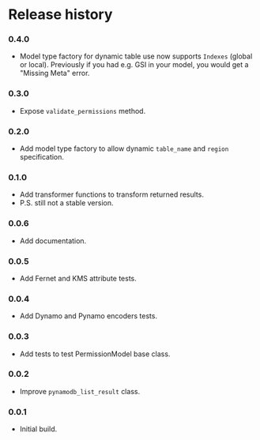 # Release history

### 0.4.0
* Model type factory for dynamic table use now supports `Indexes` 
  (global or local). Previously if you had e.g. GSI in your model, 
  you would get a "Missing Meta" error.

### 0.3.0
* Expose `validate_permissions` method.

### 0.2.0
* Add model type factory to allow dynamic `table_name` and `region` specification.

### 0.1.0
* Add transformer functions to transform returned results.
* P.S. still not a stable version.

### 0.0.6
* Add documentation.

### 0.0.5
* Add Fernet and KMS attribute tests.

### 0.0.4
* Add Dynamo and Pynamo encoders tests.

### 0.0.3
* Add tests to test PermissionModel base class.

### 0.0.2
* Improve `pynamodb_list_result` class.

### 0.0.1
* Initial build.
